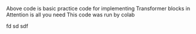 Above code is basic practice code for implementing Transformer blocks in Attention is all you need
This code was run by colab

fd
sd
sdf
